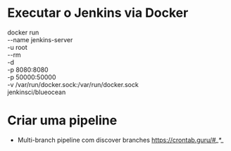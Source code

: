 # Executar o Jenkins via Docker
docker run \
  --name jenkins-server \
  -u root \
  --rm \
  -d \
  -p 8080:8080 \
  -p 50000:50000 \
  -v /var/run/docker.sock:/var/run/docker.sock \
  jenkinsci/blueocean

# Criar uma pipeline
- Multi-branch pipeline com discover branches
    https://crontab.guru/#*_*_*_*_*
